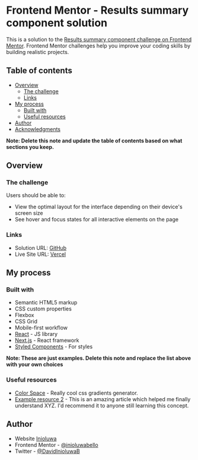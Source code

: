 # Frontend Mentor - Results summary component solution

This is a solution to the [Results summary component challenge on Frontend Mentor](https://www.frontendmentor.io/challenges/results-summary-component-CE_K6s0maV). Frontend Mentor challenges help you improve your coding skills by building realistic projects. 

## Table of contents

- [Overview](#overview)
  - [The challenge](#the-challenge)
  - [Links](#links)
- [My process](#my-process)
  - [Built with](#built-with)
  - [Useful resources](#useful-resources)
- [Author](#author)
- [Acknowledgments](#acknowledgments)

**Note: Delete this note and update the table of contents based on what sections you keep.**

## Overview

### The challenge

Users should be able to:

- View the optimal layout for the interface depending on their device's screen size
- See hover and focus states for all interactive elements on the page

### Links

- Solution URL: [GitHub](https://github.com/inioluwabello/result-summary)
- Live Site URL: [Vercel](https://result-summary-beta.vercel.app)

## My process

### Built with

- Semantic HTML5 markup
- CSS custom properties
- Flexbox
- CSS Grid
- Mobile-first workflow
- [React](https://reactjs.org/) - JS library
- [Next.js](https://nextjs.org/) - React framework
- [Styled Components](https://styled-components.com/) - For styles

**Note: These are just examples. Delete this note and replace the list above with your own choices**

### Useful resources

- [Color Space](https://mycolor.space/) - Really cool css gradients generator.
- [Example resource 2](https://www.example.com) - This is an amazing article which helped me finally understand XYZ. I'd recommend it to anyone still learning this concept.

## Author

- Website [Inioluwa](https://github.com/inioluwabello)
- Frontend Mentor - [@inioluwabello](https://www.frontendmentor.io/profile/inioluwabello)
- Twitter - [@DavidInioluwaB](https://twitter.com/davidInioluwaB)